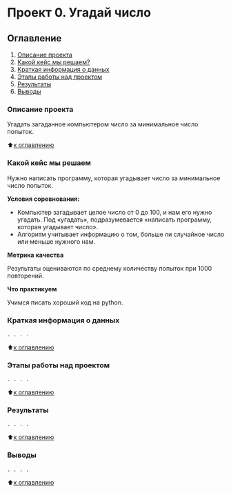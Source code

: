# Проект 0. Угадай число

## Оглавление
 1. [Описание проекта](https://github.com/An1mch1k-theOne/sf_data_science/tree/main/project_0#описание-проекта)
 2. [Какой кейс мы решаем?](https://github.com/An1mch1k-theOne/sf_data_science/tree/main/project_0#Какой-кейс-мы-решаем)
 3. [Краткая информация о данных](https://github.com/An1mch1k-theOne/sf_data_science/tree/main/project_0#Краткая-информация-о-данных)
 4. [Этапы работы над проектом](https://github.com/An1mch1k-theOne/sf_data_science/tree/main/project_0#Этапы-работы-над-проектом)
 5. [Результаты](https://github.com/An1mch1k-theOne/sf_data_science/tree/main/project_0#Результаты)
 6. [Выводы](https://github.com/An1mch1k-theOne/sf_data_science/tree/main/project_0#Выводы)

### Описание проекта

Угадать загаданное компьютером число за минимальное число попыток.

:arrow_up:[к оглавлению](https://github.com/An1mch1k-theOne/sf_data_science/tree/main/project_0#Оглавление)

### Какой кейс мы решаем

Нужно написать программу, которая угадывает число за минимальное число попыток.

**Условия соревнования:**

- Компьютер загадывает целое число от 0 до 100, и нам его нужно угадать. Под «угадать», подразумевается «написать программу, которая угадывает число».
- Алгоритм учитывает информацию о том, больше ли случайное число или меньше нужного нам.

**Метрика качества**

Результаты оцениваются по среднему количеству попыток при 1000 повторений.


**Что практикуем**

Учимся писать хороший код на python.


### Краткая информация о данных

`. . . .`

:arrow_up:[к оглавлению](https://github.com/An1mch1k-theOne/sf_data_science/tree/main/project_0#Оглавление)


### Этапы работы над проектом

`. . . .`

:arrow_up:[к оглавлению](https://github.com/An1mch1k-theOne/sf_data_science/tree/main/project_0#Оглавление)


### Результаты

`. . . .`

:arrow_up:[к оглавлению](https://github.com/An1mch1k-theOne/sf_data_science/tree/main/project_0#Оглавление)


### Выводы

`. . . .`

:arrow_up:[к оглавлению](https://github.com/An1mch1k-theOne/sf_data_science/tree/main/project_0#Оглавление)